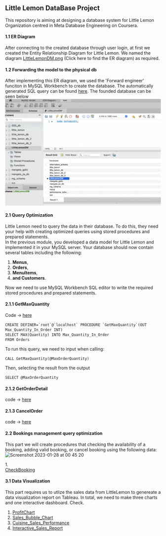 ## Little Lemon DataBase Project
This repository is aiming at designing a database system for Little Lemon Organization centred in
Meta Database Engineering on Coursera.
#### 1.1 ER Diagram
After connecting to the created database through user login, at first we created the Entity 
Relationship Diagram for Little Lemon. We named the diagram [LittleLemonDM.png](./LittleLemonDM.png) (Click here to find the ER diagram)
as required.

#### 1.2 Forwarding the model to the physical db
After implementing this ER diagram, we used the 'Forward engineer' funciton in MySQL Workbench to
create the database. The automatically generated SQL query can be found [here](./LittleLemonDB.sql).
The founded database can be seen below ![This is the created littlelemondb](https://raw.githubusercontent.com/WindAlan-sw/db-capstone-project-/master/db-capstone-project/show_db_sql_query.png)

#### 2.1 Query Optimization
Little Lemon need to query the data in their database. To do this, they need 
your help with creating optimized queries using stored procedures and prepared
statements.\
In the previous module, you developed a data model for Little Lemon and 
implemented it in your MySQL server. Your database should now contain several 
tables including the following:
1. **Menus**, 
2. **Orders**, 
3. **MenuItems**,
4. **and Customers**.

Now we need to use MySQL Workbench SQL editor to write the required stored
procedures and prepared statements.
#### 2.1.1 GetMaxQuantity
Code -> [here](./sql_queries/GetMaxQuantity.sql)
```
CREATE DEFINER=`root`@`localhost` PROCEDURE `GetMaxQuantity`(OUT Max_Quantity_In_Order INT)
SELECT MAX(Quantity) INTO Max_Quantity_In_Order
FROM Orders
```
To run this query, we need to input when calling:
```
CALL GetMaxQuantity(@MaxOrderQuantity)
```
Then, selecting the result from the output
```
SELECT @MaxOrderQuantity
```
#### 2.1.2 GetOrderDetail
code -> [here](./sql_queries/GetOrderDetail.sql)

#### 2.1.3 CancelOrder
code -> [here](./sql_queries/CancelOrder.sql)

#### 2.2 Bookings management query optimization
This part we will create procedures that checking the availability of a booking,
adding valid booking, or cancel booking using the following data:
<img width="868" alt="Screenshot 2023-01-28 at 00 45 20" src="https://user-images.githubusercontent.com/76271974/215231768-ce71b77e-e148-41d9-acca-1a7f6bd9b09c.png">

1.\
[CheckBooking](./sql_queries/CheckBooking.sql)


#### 3.1 Data Visualization
This part requires us to utlize the sales data from LittleLemon to genereate a data visualization
report on Tableau. In total, we need to make three charts and one interactive dashboard. Check.
1. [ProfitChart](./SalesReport_Tableau/Profit_Chart.png)
2. [Sales_Bubble_Chart](./SalesReport_Tableau/Sales_Bubble_Chart.png)
3. [Cuisine_Sales_Performance](./SalesReport_Tableau/Cuisine_Sales_and_profits.png)
4. [Interactive_Sales_Report](./SalesReport_Tableau/Sales_Report_1.png)
